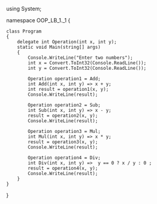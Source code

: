 using System;

namespace OOP_LB_1._1
{ 
    
    class Program
    {
        delegate int Operation(int x, int y);
        static void Main(string[] args)
        {
            Console.WriteLine("Enter two numbers");
            int x = Convert.ToInt32(Console.ReadLine());
            int y = Convert.ToInt32(Console.ReadLine());

            Operation operation1 = Add;
            int Add(int x, int y) => x + y;
            int result = operation1(x, y);
            Console.WriteLine(result);

            Operation operation2 = Sub;
            int Sub(int x, int y) => x - y;
            result = operation2(x, y);
            Console.WriteLine(result);

            Operation operation3 = Mul;
            int Mul(int x, int y) => x * y;
            result = operation3(x, y);
            Console.WriteLine(result);

            Operation operation4 = Div;
            int Div(int x, int y) =>  y == 0 ? x / y : 0 ;
            result = operation4(x, y);
            Console.WriteLine(result);
        }
    }
}
